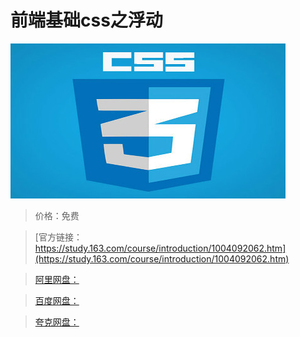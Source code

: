 # 前端基础css之浮动

![img](../../../assets/study163/free/80B05A83C414CE943813D2204648BF1E.jpg)

> 价格：免费

> [官方链接：https://study.163.com/course/introduction/1004092062.htm](https://study.163.com/course/introduction/1004092062.htm)

> [阿里网盘：]()

> [百度网盘：]()

> [夸克网盘：]()
